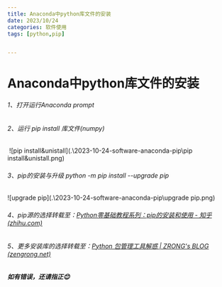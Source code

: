 ```yaml
---
title: Anaconda中python库文件的安装
date: 2023/10/24
categories: 软件使用
tags: [python,pip]


---
```


<!-- toc -->

<!-- more -->

# Anaconda中python库文件的安装

###### 1、打开运行Anaconda prompt

###### 2、运行 pip install 库文件(numpy)

​    ![pip install&unistall](.\2023-10-24-software-anaconda-pip\pip install&unistall.png)

######  3、pip的安装与升级 python -m pip install --upgrade pip

![upgrade pip](.\2023-10-24-software-anaconda-pip\upgrade pip.png)

###### 4、pip源的选择转载至：[Python零基础教程系列：pip的安装和使用 - 知乎 (zhihu.com)](https://zhuanlan.zhihu.com/p/132720748)

###### 5、更多安装库的选择转载至：[Python 包管理工具解惑 | ZRONG's BLOG (zengrong.net)](https://blog.zengrong.net/post/python_packaging/)

##### 如有错误，还请指正😊
